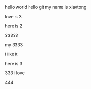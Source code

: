 hello world
hello git
my name is xiaotong

love is 3


here is 2


33333

my 3333

i like it


here is 3

333 i love

444